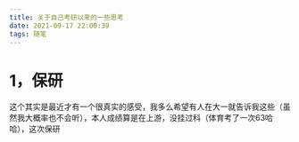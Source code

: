 ```yaml
---
title: 关于自己考研以来的一些思考
date: 2021-09-17 22:00:39
tags: 随笔
---
```


# 1，保研

这个其实是最近才有一个很真实的感受，我多么希望有人在大一就告诉我这些（虽然我大概率也不会听），本人成绩算是在上游，没挂过科（体育考了一次63哈哈），这次保研